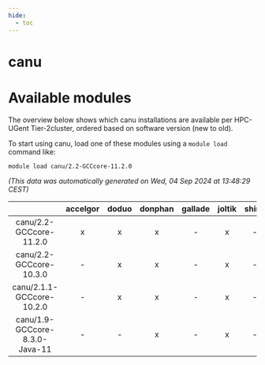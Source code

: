 ```yaml
---
hide:
  - toc
---
```


canu
====

# Available modules


The overview below shows which canu installations are available per HPC-UGent Tier-2cluster, ordered based on software version (new to old).

To start using canu, load one of these modules using a `module load` command like:

```shell
module load canu/2.2-GCCcore-11.2.0
```

*(This data was automatically generated on Wed, 04 Sep 2024 at 13:48:29 CEST)*  

| |accelgor|doduo|donphan|gallade|joltik|shinx|skitty|
| :---: | :---: | :---: | :---: | :---: | :---: | :---: | :---: |
|canu/2.2-GCCcore-11.2.0|x|x|x|-|x|-|x|
|canu/2.2-GCCcore-10.3.0|-|x|x|-|x|-|x|
|canu/2.1.1-GCCcore-10.2.0|-|x|x|-|x|-|x|
|canu/1.9-GCCcore-8.3.0-Java-11|-|-|x|-|x|-|-|
